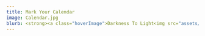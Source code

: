 ```yaml
---
title: Mark Your Calendar
image: Calendar.jpg
blurb: <strong><a class="hoverImage">Darkness To Light<img src="assets/DarknessToLight.jpg"/></a></strong><br/>Rescheduled for Sept 10, 2022<br/>
---
```

